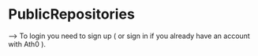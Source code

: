 # PublicRepositories

--> To login you need to sign up ( or sign in if you already have an account with Ath0 ).


